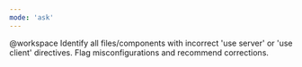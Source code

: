 ```yaml
---
mode: 'ask'
---
```

@workspace Identify all files/components with incorrect 'use server' or 'use client' directives. Flag misconfigurations and recommend corrections.